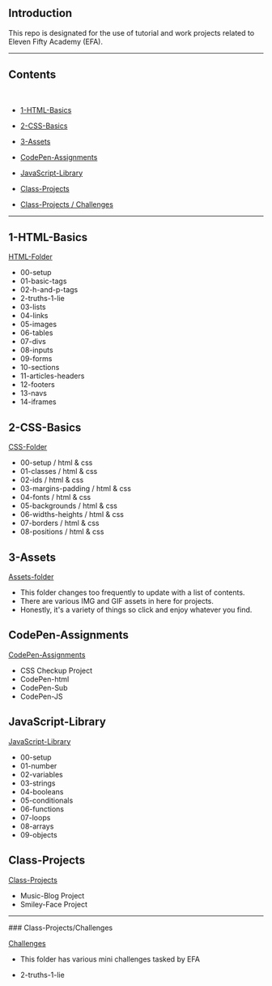 ## Introduction

This repo is designated for the use of tutorial and work projects related to Eleven Fifty Academy (EFA).

<hr>

## Contents

<br/>

- [1-HTML-Basics](#1-HTML-Basics)

- [2-CSS-Basics](#2-CSS-Basics)

- [3-Assets](#3-assets)

- [CodePen-Assignments](#CodePen-Assignments)

- [JavaScript-Library](#JavaScript-Library)

- [Class-Projects](#Class-Projects)

- [Class-Projects / Challenges](#Class-Projects/Challenges)
  <br>

<hr>

## 1-HTML-Basics

[HTML-Folder](https://github.com/xAaronWx/ElevenFiftyProjects/tree/master/HTMLCSSPreWork/1-HTML-Basics)

- 00-setup
- 01-basic-tags
- 02-h-and-p-tags
- 2-truths-1-lie
- 03-lists
- 04-links
- 05-images
- 06-tables
- 07-divs
- 08-inputs
- 09-forms
- 10-sections
- 11-articles-headers
- 12-footers
- 13-navs
- 14-iframes

## 2-CSS-Basics

[CSS-Folder](https://github.com/xAaronWx/ElevenFiftyProjects/tree/master/HTMLCSSPreWork/2-CSS-Basics)

- 00-setup / html & css
- 01-classes / html & css
- 02-ids / html & css
- 03-margins-padding / html & css
- 04-fonts / html & css
- 05-backgrounds / html & css
- 06-widths-heights / html & css
- 07-borders / html & css
- 08-positions / html & css

## 3-Assets

[Assets-folder](https://github.com/xAaronWx/ElevenFiftyProjects/tree/master/HTMLCSSPreWork/3-assets)

- This folder changes too frequently to update with a list of contents.
- There are various IMG and GIF assets in here for projects.
- Honestly, it's a variety of things so click and enjoy whatever you find.

## CodePen-Assignments

[CodePen-Assignments](https://github.com/xAaronWx/ElevenFiftyProjects/tree/master/HTMLCSSPreWork/Code-Pen-Assignments)

- CSS Checkup Project
- CodePen-html
- CodePen-Sub
- CodePen-JS

## JavaScript-Library

[JavaScript-Library](https://github.com/xAaronWx/ElevenFiftyProjects/tree/master/JavaScript-Library)

- 00-setup
- 01-number
- 02-variables
- 03-strings
- 04-booleans
- 05-conditionals
- 06-functions
- 07-loops
- 08-arrays
- 09-objects

## Class-Projects

[Class-Projects](https://github.com/xAaronWx/ElevenFiftyProjects/tree/master/Class-Projects)

- Music-Blog Project
- Smiley-Face Project

<hr>
### Class-Projects/Challenges

[Challenges]()

- This folder has various mini challenges tasked by EFA

- 2-truths-1-lie
